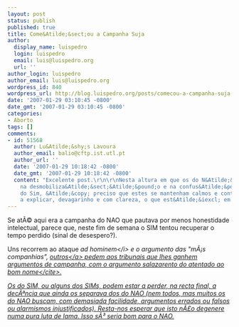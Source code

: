 ```yaml
---
layout: post
status: publish
published: true
title: Come&Atilde;&sect;ou a Campanha Suja
author:
  display_name: luispedro
  login: luispedro
  email: luis@luispedro.org
  url: ''
author_login: luispedro
author_email: luis@luispedro.org
wordpress_id: 840
wordpress_url: http://blog.luispedro.org/posts/comecou-a-campanha-suja
date: '2007-01-29 03:10:45 -0800'
date_gmt: '2007-01-29 03:10:45 -0800'
categories:
- Aborto
tags: []
comments:
- id: 51568
  author: Lu&Atilde;&shy;s Lavoura
  author_email: balio@cftp.ist.utl.pt
  author_url: ''
  date: '2007-01-29 10:18:42 -0800'
  date_gmt: '2007-01-29 10:18:42 -0800'
  content: "Excelente post.\r\n\r\nNesta altura em que os do N&Atilde;&pound;o apostam
    na desmobiliza&Atilde;&sect;&Atilde;&pound;o e na confus&Atilde;&pound;o dos partid&Atilde;&iexcl;rios
    do Sim, &Atilde;&copy; preciso que estes se mantenham calmos e continuem apenas
    a explicar, devagarinho e com clareza, o que est&Atilde;&iexcl; em causa."
---
```

<p>Se at&Atilde;&copy; aqui era a campanha do NAO que pautava por menos honestidade intelectual, parece que, neste fim de semana o SIM tentou recuperar o tempo perdido (sinal de desespero?).
<p>Uns recorrem ao ataque <i>ad hominem<&#47;i> e o argumento das "m&Atilde;&iexcl;s companhias", <a href="http:&#47;&#47;www.medicospelaescolha.pt&#47;node&#47;136">outros<&#47;a> pedem aos tribunais que lhes ganhem argumentos de campanha, com o argumento salazarento do <cite>atentado ao bom nome<&#47;cite>.
<p>Os do SIM, ou alguns dos SIMs, podem estar a perder, na recta final, a dec&Atilde;&ordf;ncia que ainda os separava dos do NAO (nem todos, mas muitos os do NAO buscam, com demasiada facilidade, argumentos errados ou falsos ou alarmismos injustificados). Resta-nos esperar que isto n&Atilde;&pound;o degenere numa pura luta de lama. Isso s&Atilde;&sup3; seria bom para o NAO.</p>
